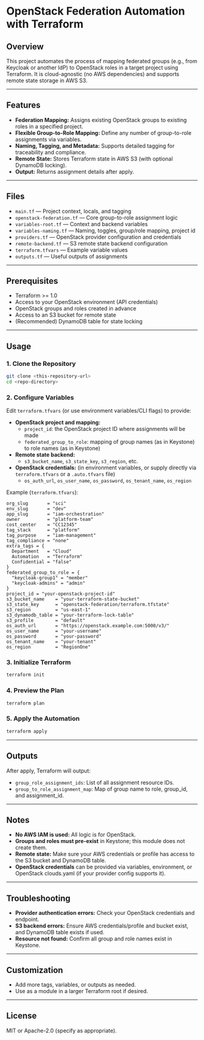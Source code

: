 # OpenStack Federation Automation with Terraform

## Overview

This project automates the process of mapping federated groups (e.g., from Keycloak or another IdP) to OpenStack roles in a target project using Terraform. It is cloud-agnostic (no AWS dependencies) and supports remote state storage in AWS S3.

---

## Features

- **Federation Mapping:** Assigns existing OpenStack groups to existing roles in a specified project.
- **Flexible Group-to-Role Mapping:** Define any number of group-to-role assignments via variables.
- **Naming, Tagging, and Metadata:** Supports detailed tagging for traceability and compliance.
- **Remote State:** Stores Terraform state in AWS S3 (with optional DynamoDB locking).
- **Output:** Returns assignment details after apply.

---

## Files

- `main.tf` — Project context, locals, and tagging
- `openstack-federation.tf` — Core group-to-role assignment logic
- `variables-root.tf` — Context and backend variables
- `variables-naming.tf` — Naming, toggles, group/role mapping, project id
- `providers.tf` — OpenStack provider configuration and credentials
- `remote-backend.tf` — S3 remote state backend configuration
- `terraform.tfvars` — Example variable values
- `outputs.tf` — Useful outputs of assignments

---

## Prerequisites

- Terraform >= 1.0
- Access to your OpenStack environment (API credentials)
- OpenStack groups and roles created in advance
- Access to an S3 bucket for remote state
- (Recommended) DynamoDB table for state locking

---

## Usage

### 1. **Clone the Repository**

```sh
git clone <this-repository-url>
cd <repo-directory>
```

### 2. **Configure Variables**

Edit `terraform.tfvars` (or use environment variables/CLI flags) to provide:

- **OpenStack project and mapping:**
  - `project_id`: the OpenStack project ID where assignments will be made
  - `federated_group_to_role`: mapping of group names (as in Keystone) to role names (as in Keystone)
- **Remote state backend:**
  - `s3_bucket_name`, `s3_state_key`, `s3_region`, etc.
- **OpenStack credentials:** (in environment variables, or supply directly via `terraform.tfvars` or a `.auto.tfvars` file)
  - `os_auth_url`, `os_user_name`, `os_password`, `os_tenant_name`, `os_region`

Example (`terraform.tfvars`):
```hcl
org_slug       = "sci"
env_slug       = "dev"
app_slug       = "iam-orchestration"
owner          = "platform-team"
cost_center    = "CC12345"
tag_stack      = "platform"
tag_purpose    = "iam-management"
tag_compliance = "none"
extra_tags = {
  Department   = "Cloud"
  Automation   = "Terraform"
  Confidential = "false"
}
federated_group_to_role = {
  "keycloak-group1" = "member"
  "keycloak-admins" = "admin"
}
project_id = "your-openstack-project-id"
s3_bucket_name    = "your-terraform-state-bucket"
s3_state_key      = "openstack-federation/terraform.tfstate"
s3_region         = "us-east-1"
s3_dynamodb_table = "your-terraform-lock-table"
s3_profile        = "default"
os_auth_url       = "https://openstack.example.com:5000/v3/"
os_user_name      = "your-username"
os_password       = "your-password"
os_tenant_name    = "your-tenant"
os_region         = "RegionOne"
```

### 3. **Initialize Terraform**

```sh
terraform init
```

### 4. **Preview the Plan**

```sh
terraform plan
```

### 5. **Apply the Automation**

```sh
terraform apply
```

---

## Outputs

After apply, Terraform will output:

- `group_role_assignment_ids`: List of all assignment resource IDs.
- `group_to_role_assignment_map`: Map of group name to role, group_id, and assignment_id.

---

## Notes

- **No AWS IAM is used:** All logic is for OpenStack.
- **Groups and roles must pre-exist** in Keystone; this module does not create them.
- **Remote state:** Make sure your AWS credentials or profile has access to the S3 bucket and DynamoDB table.
- **OpenStack credentials** can be provided via variables, environment, or OpenStack clouds.yaml (if your provider config supports it).

---

## Troubleshooting

- **Provider authentication errors:** Check your OpenStack credentials and endpoint.
- **S3 backend errors:** Ensure AWS credentials/profile and bucket exist, and DynamoDB table exists if used.
- **Resource not found:** Confirm all group and role names exist in Keystone.

---

## Customization

- Add more tags, variables, or outputs as needed.
- Use as a module in a larger Terraform root if desired.

---

## License

MIT or Apache-2.0 (specify as appropriate).
